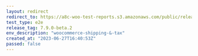 ```yaml
---
layout: redirect
redirect_to: https://a8c-woo-test-reports.s3.amazonaws.com/public/release/7.9.0-beta.2/woocommerce-shipping-&-tax/e2e/index.html
test_type: e2e
release_tag: 7.9.0-beta.2
env_description: "woocommerce-shipping-&-tax"
created_at: "2023-06-27T16:40:53Z"
passed: false
---
```

